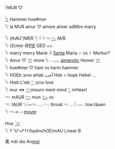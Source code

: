 𓌹MUR ♡  

[𓌸](𓌸) Hammer hoe#mer  
𓌸 la MUR  amur ♡ amore aimer adMire marry  

𓌸 (thAU')MER 𓌸 𓌹 𓌺 𓌻[𓌼](𓌼) M/B  
𓌸 (S)mer @[PIE](PIE) QED ++  
𓌸 marry merry Marie 𓁒  [Santa](Santa) Maria ♀ vs ☿ Merkur?  
𓌸 Amur ♡ 𓈗 more  𓌸𓂋𓈘  [aimerotic](https://en.wikipedia.org/wiki/Mero%C3%AB)  Homer [𓈗](𓈗)  
𓌸 hoe#mer ♡ häm vs harm hammer  
𓌸 HOEb אהוב aHab  أحب Heb = hope Hebel …  
𓌸 Hieb L'ieb [𓄣](𓄣) אהוב love  
𓌸 mur ⇔ [𓏠](𓏠)mourn ment mind [𓄣](𓄣) mHeart  
𓌻 mAUR [𓏠](𓏠) mun [𓃓](𓃓) vs  
𓌻 tAUR 𓃓=𓌻𓂋𓂺 throat 𓌻𓂋𓄈𓏏𓆱 tow:täuen  
𓌸 𓌻⋍𓁹[moyer](𓁹)  

Hoe [𓍁](𓍁)  
𓌸 𐀄 'U'=𐀄𐀈𐀫/hydro/hOE/mAU Linear B  

美 měi	 	 	die An[mut](mut)  